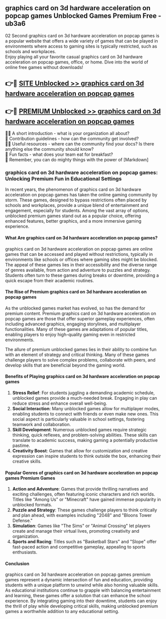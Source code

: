 ## graphics card on 3d hardware acceleration on popcap games Unblocked Games Premium Free - ub3a6

02 Second graphics card on 3d hardware acceleration on popcap games is a popular website that offers a wide variety of games that can be played in environments where access to gaming sites is typically restricted, such as schools and workplaces.  
Enjoy playing all your favorite casual graphics card on 3d hardware acceleration on popcap games, office, or home. Dive into the world of online free games without downloads!

## 👉🔴 [SITE Unblocked >> graphics card on 3d hardware acceleration on popcap games](http://freeplayer.one?title=graphics_card_on_3d_hardware_acceleration_on_popcap_games&ref=13D)

## 👉🔴 [PREMIUM Unblocked >> graphics card on 3d hardware acceleration on popcap games](http://freeplayer.one?title=graphics_card_on_3d_hardware_acceleration_on_popcap_games&ref=13D)

🙋‍♀️ A short introduction - what is your organization all about?  
🌈 Contribution guidelines - how can the community get involved?  
👩‍💻 Useful resources - where can the community find your docs? Is there anything else the community should know?  
🍿 Fun facts - what does your team eat for breakfast?  
🧙 Remember, you can do mighty things with the power of [Markdown]

### graphics card on 3d hardware acceleration on popcap games: Unlocking Premium Fun in Educational Settings

In recent years, the phenomenon of graphics card on 3d hardware acceleration on popcap games has taken the online gaming community by storm. These games, designed to bypass restrictions often placed by schools and workplaces, provide a unique blend of entertainment and engagement, especially for students. Among the vast array of options, unblocked premium games stand out as a popular choice, offering enhanced features, better graphics, and a more immersive gaming experience.

#### What Are graphics card on 3d hardware acceleration on popcap games?

graphics card on 3d hardware acceleration on popcap games are online games that can be accessed and played without restrictions, typically in environments like schools or offices where gaming sites might be blocked. The appeal of these games lies in their accessibility and the diverse range of genres available, from action and adventure to puzzles and strategy. Students often turn to these games during breaks or downtime, providing a quick escape from their academic routines.

#### The Rise of Premium graphics card on 3d hardware acceleration on popcap games

As the unblocked games market has evolved, so has the demand for premium content. Premium graphics card on 3d hardware acceleration on popcap games are those that offer superior gameplay experiences, often including advanced graphics, engaging storylines, and multiplayer functionalities. Many of these games are adaptations of popular titles, enabling players to enjoy high-quality gaming even in restricted environments.

The allure of premium unblocked games lies in their ability to combine fun with an element of strategy and critical thinking. Many of these games challenge players to solve complex problems, collaborate with peers, and develop skills that are beneficial beyond the gaming world.

#### Benefits of Playing graphics card on 3d hardware acceleration on popcap games

1.  **Stress Relief**: For students juggling a demanding academic schedule, unblocked games provide a much-needed break. Engaging in play can reduce stress and enhance overall well-being.
2.  **Social Interaction**: Many unblocked games allow for multiplayer modes, enabling students to connect with friends or even make new ones. This social aspect is particularly valuable in school settings, fostering teamwork and collaboration.
3.  **Skill Development**: Numerous unblocked games require strategic thinking, quick reflexes, and problem-solving abilities. These skills can translate to academic success, making gaming a potentially productive pastime.
4.  **Creativity Boost**: Games that allow for customization and creative expression can inspire students to think outside the box, enhancing their creative skills.

#### Popular Genres of graphics card on 3d hardware acceleration on popcap games Premium Games

1.  **Action and Adventure**: Games that provide thrilling narratives and exciting challenges, often featuring iconic characters and rich worlds. Titles like "Among Us" or "Minecraft" have gained immense popularity in unblocked formats.
2.  **Puzzle and Strategy**: These games challenge players to think critically and plan ahead, with examples including "2048" and "Bloons Tower Defense."
3.  **Simulation**: Games like "The Sims" or "Animal Crossing" let players create and manage their virtual lives, promoting creativity and organization.
4.  **Sports and Racing**: Titles such as "Basketball Stars" and "Slope" offer fast-paced action and competitive gameplay, appealing to sports enthusiasts.

#### Conclusion

graphics card on 3d hardware acceleration on popcap games premium games represent a dynamic intersection of fun and education, providing students with a unique platform to unwind while also honing valuable skills. As educational institutions continue to grapple with balancing entertainment and learning, these games offer a solution that can enhance the school experience. By integrating gaming into their downtime, students can enjoy the thrill of play while developing critical skills, making unblocked premium games a worthwhile addition to any educational setting.
